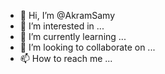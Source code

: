 - 👋 Hi, I’m @AkramSamy
- 👀 I’m interested in ...
- 🌱 I’m currently learning ...
- 💞️ I’m looking to collaborate on ...
- 📫 How to reach me ...

<!---
AkramSamy/AkramSamy is a ✨ special ✨ repository because its `README.md` (this file) appears on your GitHub profile.
You can click the Preview link to take a look at your changes.
--->
